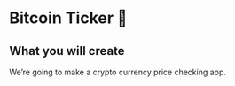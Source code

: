 


# Bitcoin Ticker 🤑



## What you will create

We’re going to make a crypto currency price checking app. 

